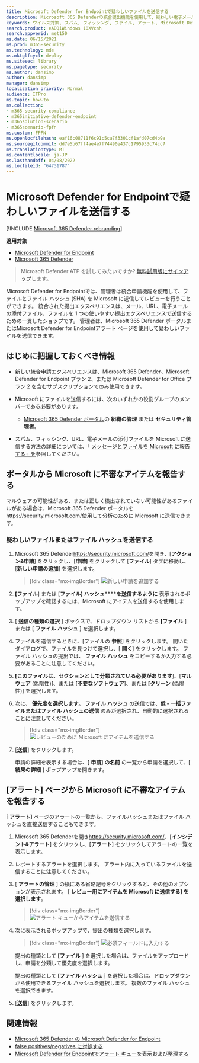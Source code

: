```yaml
---
title: Microsoft Defender for Endpointで疑わしいファイルを送信する
description: Microsoft 365 Defenderの統合提出機能を使用して、疑わしい電子メール、URL、電子メールの添付ファイル、ファイルを Microsoft に送信してスキャンする方法について説明します。
keywords: ウイルス対策, スパム, フィッシング, ファイル, アラート, Microsoft Defender for Endpoint, 偽陽性, 偽陰性, ブロックされたファイル, ブロックされた URL, 提出, 送信, レポート
search.product: eADQiWindows 10XVcnh
search.appverid: met150
ms.date: 06/15/2021
ms.prod: m365-security
ms.technology: mde
ms.mktglfcycl: deploy
ms.sitesec: library
ms.pagetype: security
ms.author: dansimp
author: dansimp
manager: dansimp
localization_priority: Normal
audience: ITPro
ms.topic: how-to
ms.collection:
- m365-security-compliance
- m365initiative-defender-endpoint
- m365solution-scenario
- m365scenario-fpfn
ms.custom: FPFN
ms.openlocfilehash: eaf16c08711f6c91c5ca7f3301cf1afd07cd4b9a
ms.sourcegitcommit: dd7e5b67ff4ae4e7f74490e437c1795933c74cc7
ms.translationtype: MT
ms.contentlocale: ja-JP
ms.lasthandoff: 04/08/2022
ms.locfileid: "64731787"
---
```

# <a name="submit-suspicious-files-in-microsoft-defender-for-endpoint"></a>Microsoft Defender for Endpointで疑わしいファイルを送信する

[!INCLUDE [Microsoft 365 Defender rebranding](../../includes/microsoft-defender.md)]

**適用対象**

- [Microsoft Defender for Endpoint](https://go.microsoft.com/fwlink/p/?linkid=2146806)
- [Microsoft 365 Defender](https://go.microsoft.com/fwlink/?linkid=2118804)

>Microsoft Defender ATP を試してみたいですか? [無料試用版にサインアップ](https://www.microsoft.com/microsoft-365/windows/microsoft-defender-atp?ocid=docs-wdatp-usewdatp-abovefoldlink)します。

Microsoft Defender for Endpointでは、管理者は統合申請機能を使用して、ファイルとファイル ハッシュ (SHA) を Microsoft に送信してレビューを行うことができます。 統合された提出エクスペリエンスは、メール、URL、電子メールの添付ファイル、ファイルを 1 つの使いやすい提出エクスペリエンスで送信するための一貫したショップです。 管理者は、Microsoft 365 Defender ポータルまたはMicrosoft Defender for Endpointアラート ページを使用して疑わしいファイルを送信できます。  

## <a name="what-do-you-need-to-know-before-you-begin"></a>はじめに把握しておくべき情報

- 新しい統合申請エクスペリエンスは、Microsoft 365 Defender、Microsoft Defender for Endpoint プラン 2、または Microsoft Defender for Office プラン 2 を含むサブスクリプションでのみ使用できます。

- Microsoft にファイルを送信するには、次のいずれかの役割グループのメンバーである必要があります。

  - [Microsoft 365 Defender ポータル](../office-365-security/permissions-microsoft-365-security-center.md)の **組織の管理** または **セキュリティ管理者**。

- スパム、フィッシング、URL、電子メールの添付ファイルを Microsoft に送信する方法の詳細については、「 [メッセージとファイルを Microsoft に報告する」を](../office-365-security/report-junk-email-messages-to-microsoft.md)参照してください。

## <a name="report-suspicious-items-to-microsoft-from-the-portal"></a>ポータルから Microsoft に不審なアイテムを報告する

マルウェアの可能性がある、または正しく検出されていない可能性があるファイルがある場合は、Microsoft 365 Defender ポータルをhttps://security.microsoft.com/使用して分析のために Microsoft に送信できます。

### <a name="submit-a-suspected-file-or-file-hash"></a>疑わしいファイルまたはファイル ハッシュを送信する

1. Microsoft 365 Defender<https://security.microsoft.com/>を開き、[**アクション&申請**] をクリックし、[**申請]** をクリックして [**ファイル**] タブに移動し、[**新しい申請の追加**] を選択します。 

    > [!div class="mx-imgBorder"]
    > ![新しい申請を追加する](../../media/unified-admin-submission-new.png) 

2. **[ファイル**] または [**ファイル] ハッシュ****を送信するように** 表示されるポップアップを確認するには、Microsoft にアイテムを送信するを使用します。  

3. [ **送信の種類の選択** ] ボックスで、ドロップダウン リストから **[ファイル** ] または [ **ファイル ハッシュ** ] を選択します。 

4. ファイルを送信するときに、[ファイルの **参照**] をクリックします。 開いたダイアログで、ファイルを見つけて選択し、[ **開く**] をクリックします。 ファイル ハッシュの提出では、 **ファイル ハッシュ** をコピーするか入力する必要があることに注意してください。 

5. **[このファイルは、セクションとして分類されている必要があります**]、[**マルウェア** (偽陰性)]、または **[不要なソフトウェア**]、または **[クリーン** (偽陽性)] を選択します。
  
6. 次に、 **優先度を選択します**。 **ファイル ハッシュ** の送信では、**低 - 一括ファイルまたはファイル ハッシュの送信** のみが選択され、自動的に選択されることに注意してください。

    > [!div class="mx-imgBorder"]
    > ![レビューのために Microsoft にアイテムを送信する](../../media/unified-admin-submission-file.png) 

8. [**送信**] をクリックします。 
 
   申請の詳細を表示する場合は、[ **申請] の名前** の一覧から申請を選択して、[ **結果の詳細** ] ポップアップを開きます。

## <a name="report-suspicious-items-to-microsoft-from-the-alerts-page"></a>[アラート] ページから Microsoft に不審なアイテムを報告する

[ **アラート]** ページのアラートの一覧から、ファイルハッシュまたはファイル ハッシュを直接送信することもできます。 

1. Microsoft 365 Defenderを開き<https://security.microsoft.com/>、[**インシデント&アラート**] をクリックし、[**アラート**] をクリックしてアラートの一覧を表示します。

2. レポートするアラートを選択します。 アラート内に入っているファイルを送信することに注意してください。  

3. [ **アラートの管理** ] の横にある省略記号をクリックすると、その他のオプションが表示されます。 [ **レビュー用にアイテムを Microsoft に送信する] を選択します**。

    > [!div class="mx-imgBorder"]
    > ![アラート キューからアイテムを送信する](../../media/unified-admin-submission-alerts-queue.png) 

4. 次に表示されるポップアップで、提出の種類を選択します。 

    > [!div class="mx-imgBorder"]
    > ![必須フィールドに入力する](../../media/unified-admin-submission-alert-queue-flyout.png) 

    提出の種類として **[ファイル** ] を選択した場合は、ファイルをアップロードし、申請を分類して優先度を選択します。
  
    提出の種類として **[ファイル ハッシュ** ] を選択した場合は、ドロップダウンから使用できるファイル ハッシュを選択します。 複数のファイル ハッシュを選択できます。 
 
5. [**送信**] をクリックします。 

## <a name="related-information"></a>関連情報

- [Microsoft 365 Defender の Microsoft Defender for Endpoint](../defender/microsoft-365-security-center-mde.md)
- [false positives/negatives に対処する](defender-endpoint-false-positives-negatives.md)
- [Microsoft Defender for Endpointでアラート キューを表示および整理する](alerts-queue.md)